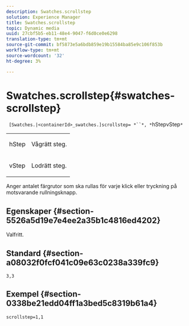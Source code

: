 ```yaml
---
description: Swatches.scrollstep
solution: Experience Manager
title: Swatches.scrollstep
topic: Dynamic media
uuid: 27cbf5b5-eb11-48e4-9047-f6d0ce0e6298
translation-type: tm+mt
source-git-commit: bf5873e5a6bdb859e19b15584ba85e9c106f853b
workflow-type: tm+mt
source-wordcount: '32'
ht-degree: 3%

---
```



# Swatches.scrollstep{#swatches-scrollstep}

` [Swatches.|<containerId>_swatches.]scrollstep= *``*, *`hStepvStep`*`

<table id="table_DC890B3CAB6847318081AC74424147B9"> 
 <tbody> 
  <tr> 
   <td> <p> <span class="codeph"> <span class="varname"> hStep</span> </span> </p> </td> 
   <td> <p>Vågrätt steg. </p> </td> 
  </tr> 
  <tr> 
   <td> <p> <span class="codeph"> <span class="varname"> vStep</span> </span> </p> </td> 
   <td> <p>Lodrätt steg. </p> </td> 
  </tr> 
 </tbody> 
</table>

Anger antalet färgrutor som ska rullas för varje klick eller tryckning på motsvarande rullningsknapp.

## Egenskaper {#section-5526a5d19e7e4ee2a35b1c4816ed4202}

Valfritt.

## Standard {#section-a08032f0fcf041c09e63c0238a339fc9}

`3,3`

## Exempel {#section-0338be21edd04ff1a3bed5c8319b61a4}

`scrollstep=1,1`
